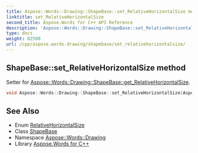 ```yaml
---
title: Aspose::Words::Drawing::ShapeBase::set_RelativeHorizontalSize method
linktitle: set_RelativeHorizontalSize
second_title: Aspose.Words for C++ API Reference
description: 'Aspose::Words::Drawing::ShapeBase::set_RelativeHorizontalSize method. Setter for Aspose::Words::Drawing::ShapeBase::get_RelativeHorizontalSize in C++.'
type: docs
weight: 82500
url: /cpp/aspose.words.drawing/shapebase/set_relativehorizontalsize/
---
```

## ShapeBase::set_RelativeHorizontalSize method


Setter for [Aspose::Words::Drawing::ShapeBase::get_RelativeHorizontalSize](../get_relativehorizontalsize/).

```cpp
void Aspose::Words::Drawing::ShapeBase::set_RelativeHorizontalSize(Aspose::Words::Drawing::RelativeHorizontalSize value)
```

## See Also

* Enum [RelativeHorizontalSize](../../relativehorizontalsize/)
* Class [ShapeBase](../)
* Namespace [Aspose::Words::Drawing](../../)
* Library [Aspose.Words for C++](../../../)
